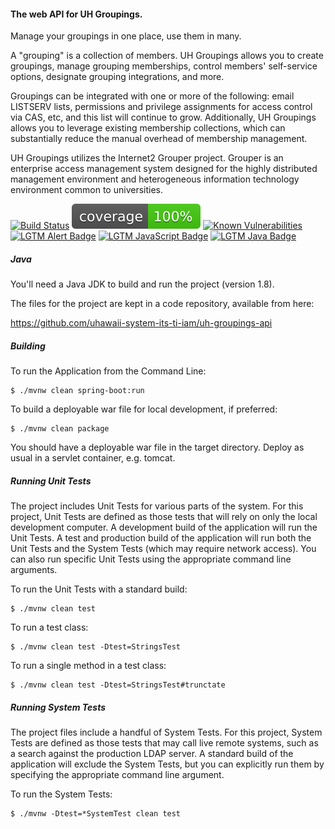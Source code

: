 #### The web API for UH Groupings.

Manage your groupings in one place, use them in many.

A "grouping" is a collection of members. UH Groupings allows you to create groupings, manage grouping memberships, control members' self-service options, designate grouping integrations, and more.

Groupings can be integrated with one or more of the following: email LISTSERV lists, permissions and privilege assignments for access control via CAS, etc, and this list will continue to grow.  Additionally, UH Groupings allows you to leverage existing membership collections, which can substantially reduce the manual overhead of membership management.

UH Groupings utilizes the Internet2 Grouper project.  Grouper is an enterprise access management system designed for the highly distributed management environment and heterogeneous information technology environment common to universities.

[![Build Status](https://travis-ci.org/uhawaii-system-its-ti-iam/uh-groupings-api.png?branch=master)](https://travis-ci.org/uhawaii-system-its-ti-iam/uh-groupings-api)
[![Coverage Status](https://github.com/uhawaii-system-its-ti-iam/uh-groupings-api/blob/badges/jacoco.svg)](https://github.com/uhawaii-system-its-ti-iam/uh-groupings-api/actions/workflows/coverage.yml)
[![Known Vulnerabilities](https://snyk.io/test/github/uhawaii-system-its-ti-iam/uh-groupings-api/badge.svg)](https://snyk.io/test/github/uhawaii-system-its-ti-iam/uh-groupings-api)
[![LGTM Alert Badge](https://img.shields.io/lgtm/alerts/github/uhawaii-system-its-ti-iam/uh-groupings-api)](https://lgtm.com/projects/g/uhawaii-system-its-ti-iam/uh-groupings-api/?mode=list)
[![LGTM JavaScript Badge](https://img.shields.io/lgtm/grade/javascript/github/uhawaii-system-its-ti-iam/uh-groupings-api)](https://lgtm.com/projects/g/uhawaii-system-its-ti-iam/uh-groupings-api/context:javascript)
[![LGTM Java Badge](https://img.shields.io/lgtm/grade/java/github/uhawaii-system-its-ti-iam/uh-groupings-api)](https://lgtm.com/projects/g/uhawaii-system-its-ti-iam/uh-groupings-api/context:java)

##### Java
You'll need a Java JDK to build and run the project (version 1.8).

The files for the project are kept in a code repository,
available from here:

https://github.com/uhawaii-system-its-ti-iam/uh-groupings-api

##### Building
To run the Application from the Command Line:

    $ ./mvnw clean spring-boot:run

To build a deployable war file for local development, if preferred:

    $ ./mvnw clean package

You should have a deployable war file in the target directory.
Deploy as usual in a servlet container, e.g. tomcat.

##### Running Unit Tests
The project includes Unit Tests for various parts of the system.
For this project, Unit Tests are defined as those tests that will
rely on only the local development computer.
A development build of the application will run the Unit Tests.
A test and production build of the application will run both the
Unit Tests and the System Tests (which may require network access).
You can also run specific Unit Tests using the appropriate command
line arguments.

To run the Unit Tests with a standard build:

    $ ./mvnw clean test

To run a test class:

    $ ./mvnw clean test -Dtest=StringsTest

To run a single method in a test class:

    $ ./mvnw clean test -Dtest=StringsTest#trunctate

##### Running System Tests
The project files include a handful of System Tests.
For this project, System Tests are defined as those tests that may
call live remote systems, such as a search against the production
LDAP server. A standard build of the application will exclude the
System Tests, but you can explicitly run them by specifying the
appropriate command line argument.

To run the System Tests:

    $ ./mvnw -Dtest=*SystemTest clean test

